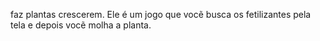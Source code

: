 faz plantas crescerem.
Ele é um jogo que vocẽ busca os fetilizantes pela tela e depois vocẽ molha a planta.
